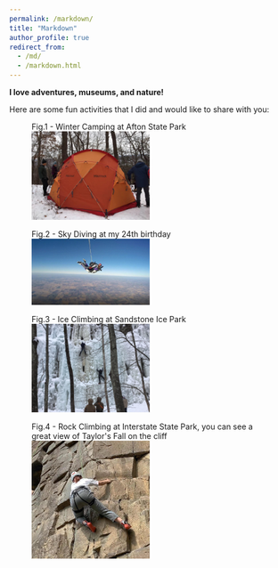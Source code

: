 ```yaml
---
permalink: /markdown/
title: "Markdown"
author_profile: true
redirect_from: 
  - /md/
  - /markdown.html
---
```


**I love adventures, museums, and nature!**

Here are some fun activities that I did and would like to share with you: 


<figure>
    <figcaption> Fig.1 - Winter Camping at Afton State Park</figcaption>
    <img src="/images/winter_camping.jpg" style="width:50%" class="center"/>
</figure>

<figure>
    <figcaption> Fig.2 - Sky Diving at my 24th birthday </figcaption>
    <img src="/images/sky_diving.jpg" style="width:50%" class="center"/>
</figure>

<figure>
    <figcaption> Fig.3 - Ice Climbing at Sandstone Ice Park </figcaption>
    <img src="/images/ice_climbing.jpg" style="width:50%" class="center"/>
</figure>

<figure>
    <figcaption> Fig.4 - Rock Climbing at Interstate State Park, you can see a great view of Taylor's Fall on the cliff </figcaption>  
    <img src="/images/rock_climbing.jpg" style="width:50%" class="center"/>
</figure>
